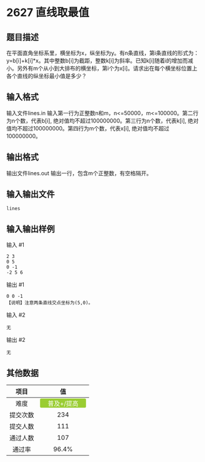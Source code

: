 # 2627 直线取最值

## 题目描述

在平面直角坐标系里，横坐标为x，纵坐标为y。有n条直线，第i条直线的形式为：y=b[i]+k[i]*x。其中整数b[i]为截距，整数k[i]为斜率。已知k[i]随着i的增加而减小。另外有m个从小到大排布的横坐标，第i个为x[i]。请求出在每个横坐标位置上各个直线的纵坐标最小值是多少？

## 输入格式

输入文件lines.in
输入第一行为正整数n和m，n<=50000，m<=100000。第二行为n个数，代表b[i], 绝对值均不超过100000000。第三行为n个数，代表k[i], 绝对值均不超过100000000。第四行为m个数，代表x[i], 绝对值均不超过100000000。

## 输出格式

输出文件lines.out
输出一行，包含m个正整数，有空格隔开。

## 输入输出文件

`lines`

## 输入输出样例

输入 #1
```
2 3
0 5
0 -1
-2 5 6
```
输出 #1
```
0 0 -1
【说明】注意两条直线交点坐标为(5,0)。
```
输入 #2
```
无
```
输出 #2
```
无
```

## 其他数据

|项目|值|
|:---:|:---:|
|难度|<span style="text-align: center; display: inline-block; border-radius: 3px; color: white; width: 120px; height: 24px; background-color: yellowgreen">普及+/提高</span>|
|提交次数|$234$|
|提交人数|$111$|
|通过人数|$107$|
|通过率|$96.4\%$|

